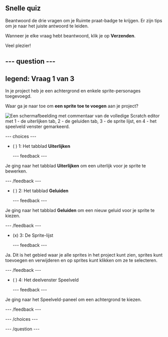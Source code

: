 ## Snelle quiz

Beantwoord de drie vragen om je Ruimte praat-badge te krijgen. Er zijn tips om je naar het juiste antwoord te leiden.

Wanneer je elke vraag hebt beantwoord, klik je op **Verzenden**.

Veel plezier!

--- question ---
---
legend: Vraag 1 van 3
---

In je project heb je een achtergrond en enkele sprite-personages toegevoegd.

Waar ga je naar toe om **een sprite toe te voegen** aan je project?

![Een schermafbeelding met commentaar van de volledige Scratch editor met 1 - de uiterlijken tab, 2 - de geluiden tab, 3 - de sprite lijst, en 4 - het speelveld venster gemarkeerd.](images/question1.png)

--- choices ---

- ( ) 1: Het tabblad **Uiterlijken**

  --- feedback ---

Je ging naar het tabblad **Uiterlijken** om een uiterlijk voor je sprite te bewerken.

  --- /feedback ---

- ( ) 2: Het tabblad **Geluiden**

  --- feedback ---

Je ging naar het tabblad **Geluiden** om een nieuw geluid voor je sprite te kiezen.

  --- /feedback ---

- (x) 3: De Sprite-lijst

  --- feedback ---

Ja. Dit is het gebied waar je alle sprites in het project kunt zien, sprites kunt toevoegen en verwijderen en op sprites kunt klikken om ze te selecteren.

  --- /feedback ---

- ( ) 4: Het deelvenster Speelveld

  --- feedback ---

Je ging naar het Speelveld-paneel om een achtergrond te kiezen.

  --- /feedback ---

--- /choices ---

--- /question ---
